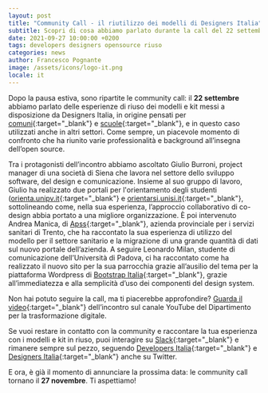 ```yaml
---
layout: post
title: "Community Call - il riutilizzo dei modelli di Designers Italia"
subtitle: Scopri di cosa abbiamo parlato durante la call del 22 settembre
date: 2021-09-27 10:00:00 +0200
tags: developers designers opensource riuso
categories: news
author: Francesco Pognante
image: /assets/icons/logo-it.png
locale: it
---
```


Dopo la pausa estiva, sono ripartite le community call: il **22 settembre**
abbiamo parlato delle esperienze di riuso dei modelli e kit messi a disposizione
da Designers Italia, in origine pensati per
[comuni](https://designers.italia.it/modello/comuni/){:target="_blank"} e
[scuole](https://designers.italia.it/modello/scuole/){:target="_blank"}, e in
questo caso utilizzati anche in altri settori. Come sempre, un piacevole momento
di confronto che ha riunito varie professionalità e background all’insegna
dell’open source.

Tra i protagonisti dell’incontro abbiamo ascoltato Giulio Burroni, project
manager di  una società di Siena che lavora nel settore dello sviluppo software,
del design e comunicazione. Insieme al suo gruppo di lavoro, Giulio ha
realizzato due portali per l'orientamento degli studenti
([orienta.unipv.it](https://orienta.unipv.it/){:target="_blank"} e
[orientarsi.unisi.it](https://orientarsi.unisi.it/){:target="_blank"},
sottolineando come, nella sua esperienza, l’approccio collaborativo di co-design
abbia portato a una migliore organizzazione. È poi intervenuto Andrea Manica, di
[Apss](https://www.apss.tn.it/){:target="_blank"}, azienda provinciale per i
servizi sanitari di Trento, che ha raccontato la sua esperienza di utilizzo del
modello per il settore sanitario e la migrazione di una grande quantità di dati
sul nuovo portale dell’azienda. A seguire Leonardo Milan, studente di
comunicazione dell’Università di Padova, ci ha raccontato come ha realizzato il
nuovo sito per la sua parrocchia grazie all’ausilio del tema per la piattaforma
Wordpress di [Bootstrap
Italia](https://italia.github.io/bootstrap-italia/){:target="_blank"}, grazie
all’immediatezza e alla semplicità d’uso dei componenti del design system.

Non hai potuto seguire la call, ma ti piacerebbe approfondire? [Guarda il
video](https://www.youtube.com/watch?v=q0Uh_5SOCFA){:target="_blank"}
dell’incontro sul canale YouTube del Dipartimento per la trasformazione
digitale.

Se vuoi restare in contatto con la community e raccontare la tua esperienza con
i modelli e kit in riuso, puoi interagire su
[Slack](https://developersitalia.slack.com/archives/C023MSRP03V){:target="_blank"}
e rimanere sempre sul pezzo, seguendo [Developers
Italia](https://twitter.com/developersITA){:target="_blank"} e [Designers
Italia](https://twitter.com/DesignersITA){:target="_blank"} anche su Twitter.

E ora, è già il momento di annunciare la prossima data: le community call
tornano il **27 novembre**. Ti aspettiamo!
